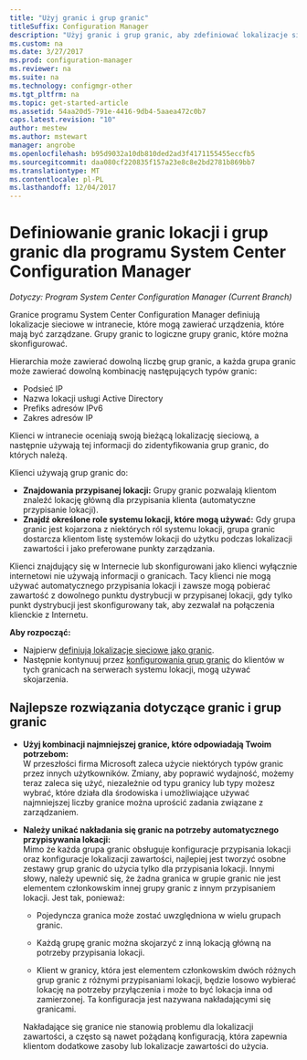 ```yaml
---
title: "Użyj granic i grup granic"
titleSuffix: Configuration Manager
description: "Użyj granic i grup granic, aby zdefiniować lokalizacje sieciowe i systemy lokacji dostępne dla urządzeń, którymi zarządzasz."
ms.custom: na
ms.date: 3/27/2017
ms.prod: configuration-manager
ms.reviewer: na
ms.suite: na
ms.technology: configmgr-other
ms.tgt_pltfrm: na
ms.topic: get-started-article
ms.assetid: 54aa20d5-791e-4416-9db4-5aaea472c0b7
caps.latest.revision: "10"
author: mestew
ms.author: mstewart
manager: angrobe
ms.openlocfilehash: b95d9032a10db810ded2ad3f4171155455eccfb5
ms.sourcegitcommit: daa080cf220835f157a23e8c8e2bd2781b869bb7
ms.translationtype: MT
ms.contentlocale: pl-PL
ms.lasthandoff: 12/04/2017
---
```

# <a name="define-site-boundaries-and-boundary-groups-for-system-center-configuration-manager"></a>Definiowanie granic lokacji i grup granic dla programu System Center Configuration Manager

*Dotyczy: Program System Center Configuration Manager (Current Branch)*

Granice programu System Center Configuration Manager definiują lokalizacje sieciowe w intranecie, które mogą zawierać urządzenia, które mają być zarządzane. Grupy granic to logiczne grupy granic, które można skonfigurować.

 Hierarchia może zawierać dowolną liczbę grup granic, a każda grupa granic może zawierać dowolną kombinację następujących typów granic:  

-   Podsieć IP  
-   Nazwa lokacji usługi Active Directory  
-   Prefiks adresów IPv6  
-   Zakres adresów IP  

Klienci w intranecie oceniają swoją bieżącą lokalizację sieciową, a następnie używają tej informacji do zidentyfikowania grup granic, do których należą.  

 Klienci używają grup granic do:  
-   **Znajdowania przypisanej lokacji:** Grupy granic pozwalają klientom znaleźć lokację główną dla przypisania klienta (automatyczne przypisanie lokacji).  
-   **Znajdź określone role systemu lokacji, które mogą używać:** Gdy grupa granic jest kojarzona z niektórych ról systemu lokacji, grupa granic dostarcza klientom listę systemów lokacji do użytku podczas lokalizacji zawartości i jako preferowane punkty zarządzania.  

Klienci znajdujący się w Internecie lub skonfigurowani jako klienci wyłącznie internetowi nie używają informacji o granicach. Tacy klienci nie mogą używać automatycznego przypisania lokacji i zawsze mogą pobierać zawartość z dowolnego punktu dystrybucji w przypisanej lokacji, gdy tylko punkt dystrybucji jest skonfigurowany tak, aby zezwalał na połączenia klienckie z Internetu.  

**Aby rozpocząć:**
- Najpierw [definiują lokalizacje sieciowe jako granic](/sccm/core/servers/deploy/configure/boundaries).
- Następnie kontynuuj przez [konfigurowania grup granic](/sccm/core/servers/deploy/configure/boundary-groups) do klientów w tych granicach na serwerach systemu lokacji, mogą używać skojarzenia.



##  <a name="BKMK_BoundaryBestPractices"></a>Najlepsze rozwiązania dotyczące granic i grup granic  

-   **Użyj kombinacji najmniejszej granice, które odpowiadają Twoim potrzebom:**  
   W przeszłości firma Microsoft zaleca użycie niektórych typów granic przez innych użytkowników. Zmiany, aby poprawić wydajność, możemy teraz zaleca się użyć, niezależnie od typu granicy lub typy możesz wybrać, które działa dla środowiska i umożliwiające używać najmniejszej liczby granice można uprościć zadania związane z zarządzaniem.      

-   **Należy unikać nakładania się granic na potrzeby automatycznego przypisywania lokacji:**  
     Mimo że każda grupa granic obsługuje konfiguracje przypisania lokacji oraz konfiguracje lokalizacji zawartości, najlepiej jest tworzyć osobne zestawy grup granic do użycia tylko dla przypisania lokacji. Innymi słowy, należy upewnić się, że żadna granica w grupie granic nie jest elementem członkowskim innej grupy granic z innym przypisaniem lokacji. Jest tak, ponieważ:  

    -   Pojedyncza granica może zostać uwzględniona w wielu grupach granic.  

    -   Każdą grupę granic można skojarzyć z inną lokacją główną na potrzeby przypisania lokacji.  

    -   Klient w granicy, która jest elementem członkowskim dwóch różnych grup granic z różnymi przypisaniami lokacji, będzie losowo wybierać lokację na potrzeby przyłączenia i może to być lokacja inna od zamierzonej.  Ta konfiguracja jest nazywana nakładającymi się granicami.  

     Nakładające się granice nie stanowią problemu dla lokalizacji zawartości, a często są nawet pożądaną konfiguracją, która zapewnia klientom dodatkowe zasoby lub lokalizacje zawartości do użycia.  
